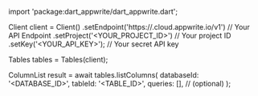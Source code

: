 import 'package:dart_appwrite/dart_appwrite.dart';

Client client = Client()
    .setEndpoint('https://<REGION>.cloud.appwrite.io/v1') // Your API Endpoint
    .setProject('<YOUR_PROJECT_ID>') // Your project ID
    .setKey('<YOUR_API_KEY>'); // Your secret API key

Tables tables = Tables(client);

ColumnList result = await tables.listColumns(
    databaseId: '<DATABASE_ID>',
    tableId: '<TABLE_ID>',
    queries: [], // (optional)
);
